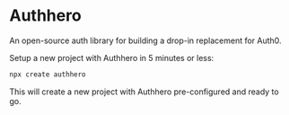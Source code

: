 # Authhero

An open-source auth library for building a drop-in replacement for Auth0.

Setup a new project with Authhero in 5 minutes or less:

```bash
npx create authhero
```

This will create a new project with Authhero pre-configured and ready to go.
